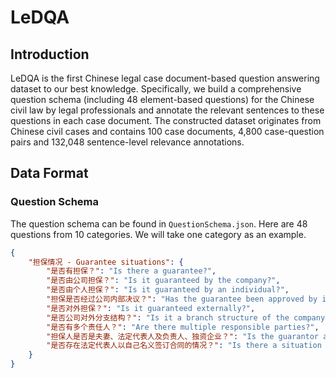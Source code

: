 # LeDQA

## Introduction
LeDQA is the first Chinese legal case document-based question answering dataset to our best knowledge. Specifically, we build a comprehensive question schema (including 48 element-based questions) for the Chinese civil law by legal professionals and annotate the relevant sentences to these questions in each case document. The constructed dataset originates from Chinese civil cases and contains 100 case documents, 4,800 case-question pairs and 132,048 sentence-level relevance annotations.

## Data Format

### Question Schema
The question schema can be found in `QuestionSchema.json`. Here are 48 questions from 10 categories. We will take one category as an example.
```json
{
    "担保情况 - Guarantee situations": {
        "是否有担保？": "Is there a guarantee?",
        "是否由公司担保？": "Is it guaranteed by the company?",
        "是否由个人担保？": "Is it guaranteed by an individual?",
        "担保是否经过公司内部决议？": "Has the guarantee been approved by internal resolution of the company?",
        "是否对外担保？": "Is it guaranteed externally?",
        "是否公司对外分支结构？": "Is it a branch structure of the company?",
        "是否有多个责任人？": "Are there multiple responsible parties?",
        "担保人是否是夫妻、法定代表人及负责人、独资企业？": "Is the guarantor a spouse, legal representative or person in charge, or a sole proprietorship?",
        "是否存在法定代表人以自己名义签订合同的情况？": "Is there a situation where the legal representative signs the contract in his own name?"
    }
}
```
